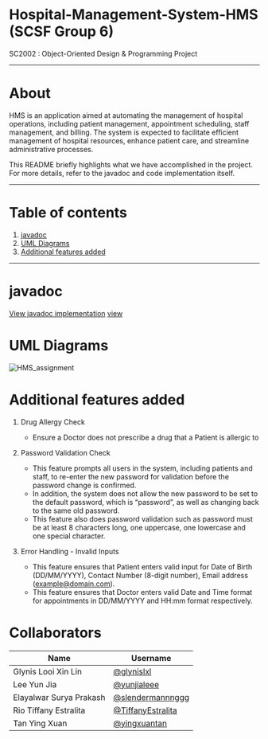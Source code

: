 # Hospital-Management-System-HMS (SCSF Group 6)
SC2002 : Object-Oriented Design &amp; Programming Project

---

# About
HMS is an application aimed at automating the management of hospital operations,
including patient management, appointment scheduling, staff management, and billing.
The system is expected to facilitate efficient management of hospital resources, enhance
patient care, and streamline administrative processes.

This README briefly highlights what we have accomplished in the project. For more details, refer to the javadoc and code implementation itself.

---

# Table of contents
1. [javadoc](#javadoc)
2. [UML Diagrams](#uml-diagrams)
3. [Additional features added](#additional-features-added)
   
---
# javadoc
[View javadoc implementation](https://<glynislxl>.github.io/<Hospital-Management-System-HMS>/javadoc/index.html)
[view](https://<glynislxl>.github.io/Hospital-Management-System-HMS/javadoc/index.html)

# UML Diagrams
![HMS_assignment](https://github.com/user-attachments/assets/4e79354e-2bd3-4194-a650-92ebe65d26ba)

# Additional features added
1. Drug Allergy Check
   - Ensure a Doctor does not prescribe a drug that a Patient is allergic to

2. Password Validation Check
   - This feature prompts all users in the system, including patients and staff, to re-enter the new password for validation before the password change is confirmed.
   - In addition, the system does not allow the new password to be set to the default password, which is “password”, as well as changing back to the same old password.
   - This feature also does password validation such as password must be at least 8 characters long, one uppercase, one lowercase and one special character.

3. Error Handling - Invalid Inputs
   - This feature ensures that Patient enters valid input for Date of Birth (DD/MM/YYYY), Contact Number (8-digit number), Email address (example@domain.com).
   - This feature ensures that Doctor enters valid Date and Time format for appointments in DD/MM/YYYY and HH:mm format respectively.

# Collaborators
| Name           | Username       |
|----------------|----------------|
| Glynis Looi Xin Lin | [@glynislxl](https://github.com/glynislxl) |
| Lee Yun Jia | [@yunjialeee](https://github.com/yunjialeee) |
| Elayalwar Surya Prakash | [@slendermannnggg](https://github.com/slendermannnggg) |
| Rio Tiffany Estralita | [@TiffanyEstralita](https://github.com/TiffanyEstralita) |
| Tan Ying Xuan | [@yingxuantan](https://github.com/yingxuantan) |
